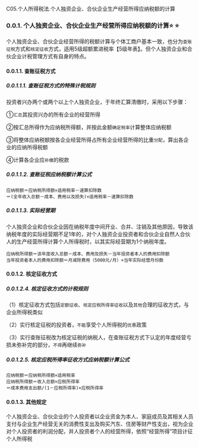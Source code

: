 C05.个人所得税法.个人独资企业、合伙企业生产经营所得应纳税额的计算

### 0.0.1. 个人独资企业、合伙企业生产经营所得应纳税额的计算:star: :star: 

个人独资企业、合伙企业经营所得的税额计算与个体工商户基本一致，也分为`查账征税`方式和`核定征收`方式，适用5级超额累进税率【5级年表】。但个人独资企业和合伙企业计税管理方式有自身的特点。

#### 0.0.1.1. 查账征税方式

##### 0.0.1.1.1. 查账征税方式的特殊计税规则

投资者兴办两个或两个以上个人独资企业，于年终汇算清缴时，采用以下步骤：

①`汇总`其投资兴办的所有企业的经营所得

②按汇总所得作为应纳税所得额，并按此金额`确定税率`计算整体应纳税额

③将整体应纳税额按各企业经营所得占所有企业经营所得的比重`分配`，算出各企业的应纳所得税额

④计算各企业应`补缴`的税款

##### 0.0.1.1.2. 查账征税应纳税额计算公式

```
应纳税额＝应纳税所得额×适用税率－速算扣除数
＝(全年收入总额－成本、费用以及损失)×适用税率－速算扣除数
```
##### 0.0.1.1.3. 实际经营期

个人独资企业和合伙企业因在纳税年度中间开业、合并、注销及其他原因，导致该纳税年度的实际经营期不足1年的，对个人独资企业投资者和合伙企业自然人合伙人的生产经营所得计算个人所得税时，以其实际经营期为1个纳税年度。

```
应纳税所得额＝该年度收入总额－成本、费用及损失－当年投资者本人的费用扣除额
当年投资者本人的费用扣除额＝月减除费用（5000元/月）×当年实际经营月份数
```
#### 0.0.1.2. 核定征收方式

##### 0.0.1.2.4. 核定征收方式的计税规则

（1）核定征收方式包括`定额征收`、`核定应税所得率征收`以及`其他`合理的征收方式，与企业所得税类似

（2）实行核定征税的投资者，`不能`享受个人所得税的`优惠`政策

（3）实行查账征税改为核定征税的纳税人，在查账征税方式下认定的年度经营亏损未弥补完的部分，`不得`再继续`弥补`

##### 0.0.1.2.5. 核定应税所得率征收方式应纳税额计算公式

```
应纳税额＝应纳税所得额×适用税率
应纳税所得额＝收入总额×应税所得率
＝成本费用支出额/(1－应税所得率)×应税所得率
```
#### 0.0.1.3. 其他规定

个人独资企业、合伙企业的个人投资者以企业资金为本人、家庭成员及其相关人员支付与企业生产经营无关的消费性支出及购买汽东、住房等财产性支出，视为企业对个人投资者的利润分配，并人投资者个人的经营所得，依照“经营所得”项目计征个人所得税
